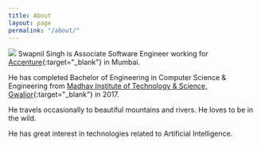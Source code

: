 ```yaml
---
title: About
layout: page
permalink: "/about/"
---
```


![](/swapnil_picture.jpg=100x)
Swapnil Singh is Associate Software Engineer working for 
[Accenture](https://www.accenture.com){:target="_blank"} in Mumbai.

He has completed Bachelor of Engineering in Computer Science & Engineering from [Madhav Institute of Technology & Science, Gwalior](https://mitsgwalior.in){:target="_blank"} in 2017.

He travels occasionally to beautiful mountains and rivers. He loves to be in the wild. 

He has great interest in technologies related to Artificial Intelligence.